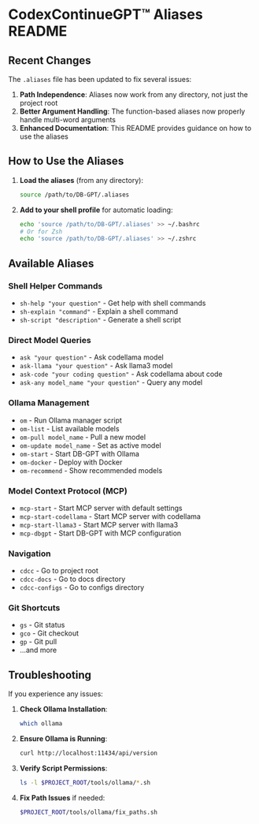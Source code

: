 # CodexContinueGPT™ Aliases README

## Recent Changes

The `.aliases` file has been updated to fix several issues:

1. **Path Independence**: Aliases now work from any directory, not just the project root
2. **Better Argument Handling**: The function-based aliases now properly handle multi-word arguments
3. **Enhanced Documentation**: This README provides guidance on how to use the aliases

## How to Use the Aliases

1. **Load the aliases** (from any directory):
   ```bash
   source /path/to/DB-GPT/.aliases
   ```

2. **Add to your shell profile** for automatic loading:
   ```bash
   echo 'source /path/to/DB-GPT/.aliases' >> ~/.bashrc
   # Or for Zsh
   echo 'source /path/to/DB-GPT/.aliases' >> ~/.zshrc
   ```

## Available Aliases

### Shell Helper Commands
- `sh-help "your question"` - Get help with shell commands
- `sh-explain "command"` - Explain a shell command
- `sh-script "description"` - Generate a shell script

### Direct Model Queries
- `ask "your question"` - Ask codellama model
- `ask-llama "your question"` - Ask llama3 model
- `ask-code "your coding question"` - Ask codellama about code
- `ask-any model_name "your question"` - Query any model

### Ollama Management
- `om` - Run Ollama manager script
- `om-list` - List available models
- `om-pull model_name` - Pull a new model
- `om-update model_name` - Set as active model
- `om-start` - Start DB-GPT with Ollama
- `om-docker` - Deploy with Docker
- `om-recommend` - Show recommended models

### Model Context Protocol (MCP)
- `mcp-start` - Start MCP server with default settings
- `mcp-start-codellama` - Start MCP server with codellama
- `mcp-start-llama3` - Start MCP server with llama3
- `mcp-dbgpt` - Start DB-GPT with MCP configuration

### Navigation
- `cdcc` - Go to project root
- `cdcc-docs` - Go to docs directory
- `cdcc-configs` - Go to configs directory

### Git Shortcuts
- `gs` - Git status
- `gco` - Git checkout
- `gp` - Git pull
- ...and more

## Troubleshooting

If you experience any issues:

1. **Check Ollama Installation**:
   ```bash
   which ollama
   ```

2. **Ensure Ollama is Running**:
   ```bash
   curl http://localhost:11434/api/version
   ```

3. **Verify Script Permissions**:
   ```bash
   ls -l $PROJECT_ROOT/tools/ollama/*.sh
   ```

4. **Fix Path Issues** if needed:
   ```bash
   $PROJECT_ROOT/tools/ollama/fix_paths.sh
   ```
